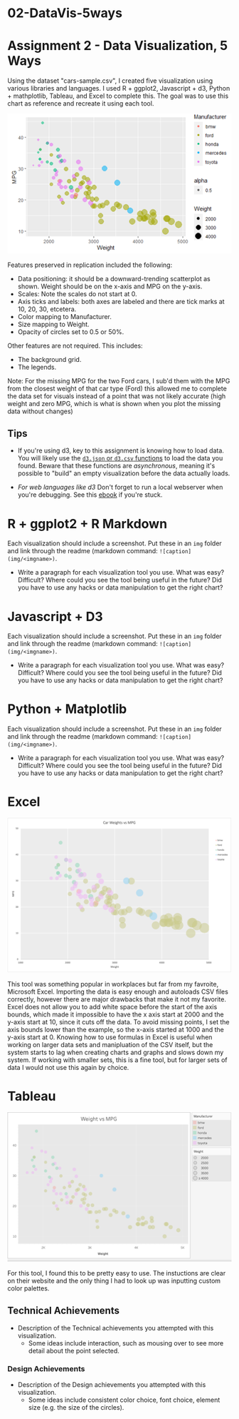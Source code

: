 # 02-DataVis-5ways

# Assignment 2 - Data Visualization, 5 Ways

Using the dataset "cars-sample.csv", I created five visualization using various libraries and languages. I used R + ggplot2, Javascript + d3, Python + mathplotlib, Tableau, and Excel to complete this. The goal was to use this chart as reference and recreate it using each tool.

![ggplot2](img/ggplot2.png)

Features preserved in replication included the following:

- Data positioning: it should be a downward-trending scatterplot as shown. Weight should be on the x-axis and MPG on the y-axis.
- Scales: Note the scales do not start at 0.
- Axis ticks and labels: both axes are labeled and there are tick marks at 10, 20, 30, etcetera.
- Color mapping to Manufacturer.
- Size mapping to Weight.
- Opacity of circles set to 0.5 or 50%.

Other features are not required. This includes:

- The background grid.
- The legends.

Note: For the missing MPG for the two Ford cars, I sub'd them with the MPG from the closest weight of that car type (Ford) this allowed me to complete the data set for visuals instead of a point that was not likely accurate (high weight and zero MPG, which is what is shown when you plot the missing data without changes)

## Tips

- If you're using d3, key to this assignment is knowing how to load data.
  You will likely use the [`d3.json` or `d3.csv` functions](https://github.com/mbostock/d3/wiki/Requests) to load the data you found.
  Beware that these functions are _asynchronous_, meaning it's possible to "build" an empty visualization before the data actually loads.

- _For web languages like d3_ Don't forget to run a local webserver when you're debugging.
  See this [ebook](http://chimera.labs.oreilly.com/books/1230000000345/ch04.html#_setting_up_a_web_server) if you're stuck.

# R + ggplot2 + R Markdown

Each visualization should include a screenshot. Put these in an `img` folder and link through the readme (markdown command: `![caption](img/<imgname>)`.

- Write a paragraph for each visualization tool you use. What was easy? Difficult? Where could you see the tool being useful in the future? Did you have to use any hacks or data manipulation to get the right chart?

# Javascript + D3

Each visualization should include a screenshot. Put these in an `img` folder and link through the readme (markdown command: `![caption](img/<imgname>)`.

- Write a paragraph for each visualization tool you use. What was easy? Difficult? Where could you see the tool being useful in the future? Did you have to use any hacks or data manipulation to get the right chart?

# Python + Matplotlib

Each visualization should include a screenshot. Put these in an `img` folder and link through the readme (markdown command: `![caption](img/<imgname>)`.

- Write a paragraph for each visualization tool you use. What was easy? Difficult? Where could you see the tool being useful in the future? Did you have to use any hacks or data manipulation to get the right chart?

# Excel

![excelcars](img/excelcars.png)

This tool was something popular in workplaces but far from my favroite, Microsoft Excel. Importing the data is easy enough and autoloads CSV files correctly, however there are major drawbacks that make it not my favorite. Excel does not allow you to add white space before the start of the axis bounds, which made it impossible to have the x axis start at 2000 and the y-axis start at 10, since it cuts off the data. To avoid missing points, I set the axis bounds lower than the example, so the x-axis started at 1000 and the y-axis start at 0. Knowing how to use formulas in Excel is useful when working on larger data sets and manipluation of the CSV itself, but the system starts to lag when creating charts and graphs and slows down my system. If working with smaller sets, this is a fine tool, but for larger sets of data I would not use this again by choice.

# Tableau

![tabCars](img/carsTableau.png)

For this tool, I found this to be pretty easy to use. The instuctions are clear on their website and the only thing I had to look up was inputting custom color palettes.

## Technical Achievements

- Description of the Technical achievements you attempted with this visualization.
  - Some ideas include interaction, such as mousing over to see more detail about the point selected.

### Design Achievements

- Description of the Design achievements you attempted with this visualization.
  - Some ideas include consistent color choice, font choice, element size (e.g. the size of the circles).
